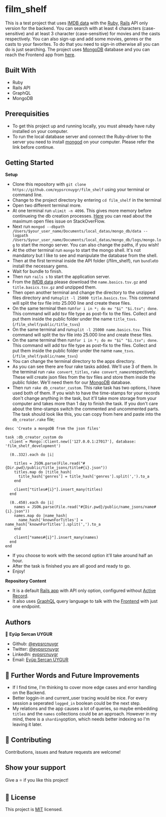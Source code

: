 # film_shelf

This is a test project that uses [IMDB data](https://datasets.imdbws.com/) with the [Ruby](https://tr.reactjs.org/), [Rails](https://www.apollographql.com/) API only version for the backend. You can search with at least 4 characters (case-sensitive) and at least 3 character (case-sensitive) for movies and the casts respectively. You can also sign-up and add some movies, genres or the casts to your favorites. To do that you need to sign-in otherwise all you can do is just searching. The project uses [MongoDB](https://www.mongodb.com/) database and you can reach the Frontend app from [here](https://github.com/eypsrcnuygr/FILM_SHELF_FRONTEND).

## Built With

- Ruby
- Rails API
- GraphQL
- MongoDB

## Prerequisities

- To get this project up and running locally, you must already have ruby installed on your computer.
- To run the local database server and connect the  Ruby-driver to the server you need to install [mongod](https://docs.mongodb.com/v4.0/administration/install-community/) on your computer. Please refer the link before continue.


## Getting Started

**Setup**

- Clone this repository with ```git clone https://github.com/eypsrcnuygr/film_shelf``` using your terminal or command line.<br>
- Change to the project directory by entering ```cd film_shelf``` in the terminal<br>
- Open two different terminal more.
- At one terminal run ```ulimit -n 4096```. This gives more memory before continueing the db creation processes. [Here](https://stackoverflow.com/questions/20931909/too-many-open-files-while-ensure-index-mongo) you can read about the maximum open files issue on StackOverFlow.
- Next run ```mongod --dbpath /Users/$your_user_name/Documents/local_datas/mongo_db/data --logpath /Users/$your_user_name/Documents/local_datas/mongo_db/logs/mongo.log``` to start the mongo server. You can also change the paths, if you wish!<br>
- At the other terminal run ```mongo``` to start the mongo shell. It's not mandatory but I like to see and manipulate the database from the shell.<br>
- Then at the first terminal inside the API folder (/film_shelf), run ```bundle```to install the necessary gems.<br>
- Wait for bundle to finish.<br>
- Then run ```rails s``` to start the application server.
- From the [IMDB data](https://datasets.imdbws.com/) please download the ```name.basics.tsv.gz``` and ```title.basics.tsv.gz``` and unzipped them.
- Then open another terminal and change the directory to the unzipped files directory and run```split -l 25000 title.basics.tsv```. This command will split the tsv file into 25.000 line and create these files. 
- On the same terminal then run```for i in *; do mv "$i" "$i.tsv"; done```. This command will add tsv file type as post-fix to the files. Collect and put them inside the public folder under the name ```title_tsvs```.<br> (```/film_shelf/public/title_tsvs```)
- On the same terminal and run```split -l 25000 name.basics.tsv```. This command will split the tsv file into 25.000 line and create these files.
- On the same terminal then run```for i in *; do mv "$i" "$i.tsv"; done```. This command will add tsv file type as post-fix to the files. Collect and put them inside the public folder under the name ```name_tsvs```.<br> (```/film_shelf/public/name_tsvs```)
- You can  change the terminal directory to the apps directory.
- As you can see there are four rake tasks added. We'll use 3 of them. In the terminal run ```rake convert_titles```, ```rake convert_names```respectively. These will create json files from the tsv files and store them inside the public folder. We'll need them for our [MongoDB](https://www.mongodb.com/) database.
- Then run ```rake db_creator_custom```. This rake task has two options, I have used both of them. If you wish to have the time-stamps for your records don't change anything in the task, but it'll take more storage from your computer and takes more than 1 day to finish the task. If you don't care about the time-stamps switch the commented and uncommented parts. The task should look like this, you can copy from here and paste into the ```db_creator.rake``` file;<br>
``` 
desc 'Create a mongoDB from the json files'

task :db_creator_custom do
  client = Mongo::Client.new(['127.0.0.1:27017'], database: 'film_shelf_development')

  (0..332).each do |i|

    titles = JSON.parse(File.read("#{Dir.pwd}/public/title_jsons/title#{i}.json"))
    titles.map do |title_hash|
      title_hash['genres'] = title_hash['genres'].split(',').to_a
    end

    client["titles#{i}"].insert_many(titles)
  end

  (0..450).each do |i|
    names = JSON.parse(File.read("#{Dir.pwd}/public/name_jsons/name#{i}.json"))
    names.map do |name_hash|
      name_hash['knownForTitles'] = name_hash['knownForTitles'].split(',').to_a
    end

    client["names#{i}"].insert_many(names)
  end
end
 ```
- If you choose to work with the second option it'll take around half an hour.
- After the task is finished you are all good and ready to go.
- Enjoy!<br>

**Repository Content**

- It is a default [Rails app](https://rubyonrails.org/) with API only option, configured without [Active Record](https://guides.rubyonrails.org/active_record_basics.html).
- It also uses [GraphQL](https://graphql.org/) query language to talk with the [Frontend](https://github.com/eypsrcnuygr/FILM_SHELF_FRONTEND) with just one endpoint.

## Authors

👤 **Eyüp Sercan UYGUR**

-   Github: [@eypsrcnuygr](https://github.com/eypsrcnuygr)
-   Twitter: [@eypsrcnuygr](https://twitter.com/eypsrcnuygr)
-   LinkedIn: [eypsrcnuygr](https://www.linkedin.com/in/eypsrcnuygr/)
-   Email: [Eyüp Sercan UYGUR](sercanuygur@gmail.com)

## 🤝 Further Words and Future Improvements

- If I find time, I'm thinking to cover more edge cases and error handling on the Backend.
- Better loggin-in and current_user tracing would be nice. For every session a seperated ```logged_in``` boolean could be the next step.
- My relations and the app causes a lot of queries, so maybe embedding ```titles``` and the ```names``` collections could be an approach. However in my mind, there is a ```sharding```option, which needs better indexing so I'm leaving it later.

## 🤝 Contributing

Contributions, issues and feature requests are welcome!

## Show your support

Give a ⭐️ if you like this project!


## 📝 License

This project is [MIT](https://github.com/git/git-scm.com/blob/master/MIT-LICENSE.txt) licensed.
